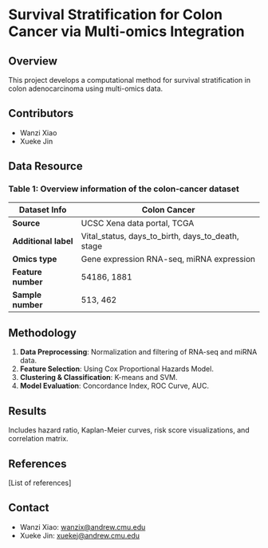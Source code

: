 # Survival Stratification for Colon Cancer via Multi-omics Integration

## Overview
This project develops a computational method for survival stratification in colon adenocarcinoma using multi-omics data.

## Contributors
- Wanzi Xiao
- Xueke Jin

## Data Resource
### Table 1: Overview information of the colon-cancer dataset

| Dataset Info     | Colon Cancer                           |
|------------------|----------------------------------------|
| **Source**       | UCSC Xena data portal, TCGA            |
| **Additional label** | Vital_status, days_to_birth, days_to_death, stage |
| **Omics type**   | Gene expression RNA-seq,  miRNA expression          |
| **Feature number** | 54186, 1881                     |
| **Sample number**  | 513, 462                    |


## Methodology
1. **Data Preprocessing**: Normalization and filtering of RNA-seq and miRNA data.
2. **Feature Selection**: Using Cox Proportional Hazards Model.
3. **Clustering & Classification**: K-means and SVM.
4. **Model Evaluation**: Concordance Index, ROC Curve, AUC.

## Results
Includes hazard ratio, Kaplan-Meier curves, risk score visualizations, and correlation matrix.

## References
[List of references]

## Contact
- Wanzi Xiao: <wanzix@andrew.cmu.edu>
- Xueke Jin: <xuekej@andrew.cmu.edu>
